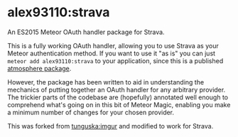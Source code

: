 # alex93110:strava

An ES2015 Meteor OAuth handler package for Strava.

This is a fully working OAuth handler, allowing you to use Strava as your Meteor authentication method.
If you want to use it "as is" you can just `meteor add alex93110:strava` to your application, since this is a published [atmosphere package](https://atmospherejs.com/alex93110/strava).

However, the package has been written to aid in understanding the mechanics of putting together an OAuth handler for any arbitrary provider.
The trickier parts of the codebase are (hopefully) annotated well enough to comprehend what's going on in this bit of Meteor Magic, enabling you make a minimum number of changes for your chosen provider.


This was forked from [tunguska:imgur](https://github.com/robfallows/tunguska-imgur) and modified to work for Strava.

